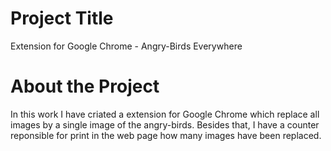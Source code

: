 # Project Title

Extension for Google Chrome - Angry-Birds Everywhere

# About the Project

In this work I have criated a extension for Google Chrome which replace all images by a single image of the angry-birds. Besides that, I have a counter
reponsible for print in the web page how many images have been replaced.
